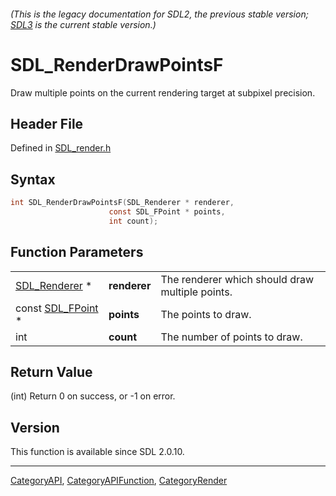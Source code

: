 ###### (This is the legacy documentation for SDL2, the previous stable version; [SDL3](https://wiki.libsdl.org/SDL3/) is the current stable version.)
# SDL_RenderDrawPointsF

Draw multiple points on the current rendering target at subpixel precision.

## Header File

Defined in [SDL_render.h](https://github.com/libsdl-org/SDL/blob/SDL2/include/SDL_render.h)

## Syntax

```c
int SDL_RenderDrawPointsF(SDL_Renderer * renderer,
                      const SDL_FPoint * points,
                      int count);
```

## Function Parameters

|                                  |              |                                                 |
| -------------------------------- | ------------ | ----------------------------------------------- |
| [SDL_Renderer](SDL_Renderer) *   | **renderer** | The renderer which should draw multiple points. |
| const [SDL_FPoint](SDL_FPoint) * | **points**   | The points to draw.                             |
| int                              | **count**    | The number of points to draw.                   |

## Return Value

(int) Return 0 on success, or -1 on error.

## Version

This function is available since SDL 2.0.10.

----
[CategoryAPI](CategoryAPI), [CategoryAPIFunction](CategoryAPIFunction), [CategoryRender](CategoryRender)


